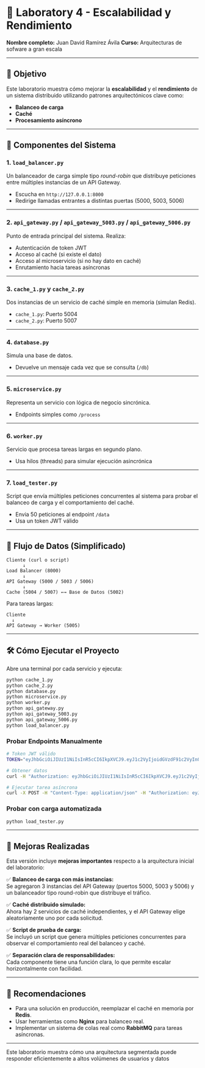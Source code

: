 # 🧪 Laboratory 4 - Escalabilidad y Rendimiento

**Nombre completo:** Juan David Ramírez Ávila
**Curso:** Arquitecturas de sofware a gran escala 

---

## 🎯 Objetivo

Este laboratorio muestra cómo mejorar la **escalabilidad** y el **rendimiento** de un sistema distribuido utilizando patrones arquitectónicos clave como:

- **Balanceo de carga**
- **Caché**
- **Procesamiento asíncrono**

---

## 🧱 Componentes del Sistema

### 1. `load_balancer.py`  
Un balanceador de carga simple tipo *round-robin* que distribuye peticiones entre múltiples instancias de un API Gateway.

- Escucha en `http://127.0.0.1:8000`
- Redirige llamadas entrantes a distintas puertas (5000, 5003, 5006)

---

### 2. `api_gateway.py` / `api_gateway_5003.py` / `api_gateway_5006.py`  
Punto de entrada principal del sistema. Realiza:

- Autenticación de token JWT
- Acceso al caché (si existe el dato)
- Acceso al microservicio (si no hay dato en caché)
- Enrutamiento hacia tareas asíncronas

---

### 3. `cache_1.py` y `cache_2.py`  
Dos instancias de un servicio de caché simple en memoria (simulan Redis).

- `cache_1.py`: Puerto 5004  
- `cache_2.py`: Puerto 5007

---

### 4. `database.py`  
Simula una base de datos.  
- Devuelve un mensaje cada vez que se consulta (`/db`)

---

### 5. `microservice.py`  
Representa un servicio con lógica de negocio sincrónica.  
- Endpoints simples como `/process`

---

### 6. `worker.py`  
Servicio que procesa tareas largas en segundo plano.  
- Usa hilos (threads) para simular ejecución asincrónica

---

### 7. `load_tester.py`  
Script que envía múltiples peticiones concurrentes al sistema para probar el balanceo de carga y el comportamiento del caché.

- Envia 50 peticiones al endpoint `/data`
- Usa un token JWT válido

---

## 🔄 Flujo de Datos (Simplificado)

```
Cliente (curl o script) 
      ↓
Load Balancer (8000)
      ↓
API Gateway (5000 / 5003 / 5006)
      ↓
Cache (5004 / 5007) ←→ Base de Datos (5002)
```

Para tareas largas:

```
Cliente
  ↓
API Gateway → Worker (5005)
```

---

## 🛠️ Cómo Ejecutar el Proyecto

Abre una terminal por cada servicio y ejecuta:

```bash
python cache_1.py
python cache_2.py
python database.py
python microservice.py
python worker.py
python api_gateway.py
python api_gateway_5003.py
python api_gateway_5006.py
python load_balancer.py
```

### Probar Endpoints Manualmente

```bash
# Token JWT válido
TOKEN="eyJhbGciOiJIUzI1NiIsInR5cCI6IkpXVCJ9.eyJ1c2VyIjoidGVzdF91c2VyIn0.NiAjMp8K9re-WJE_BJbqCmLBF4yFr0rDZwNRHj9Cbb8"

# Obtener datos
curl -H "Authorization: eyJhbGciOiJIUzI1NiIsInR5cCI6IkpXVCJ9.eyJ1c2VyIjoidGVzdF91c2VyIn0.NiAjMp8K9re-WJE_BJbqCmLBF4yFr0rDZwNRHj9Cbb8" http://127.0.0.1:8000/data

# Ejecutar tarea asíncrona
curl -X POST -H "Content-Type: application/json" -H "Authorization: eyJhbGciOiJIUzI1NiIsInR5cCI6IkpXVCJ9.eyJ1c2VyIjoidGVzdF91c2VyIn0.NiAjMp8K9re-WJE_BJbqCmLBF4yFr0rDZwNRHj9Cbb8" -d '{"task":"report"}' http://127.0.0.1:8000/longtask
```

### Probar con carga automatizada

```bash
python load_tester.py
```

---

## 🔧 Mejoras Realizadas

Esta versión incluye **mejoras importantes** respecto a la arquitectura inicial del laboratorio:

✅ **Balanceo de carga con más instancias:**  
Se agregaron 3 instancias del API Gateway (puertos 5000, 5003 y 5006) y un balanceador tipo round-robin que distribuye el tráfico.

✅ **Caché distribuido simulado:**  
Ahora hay 2 servicios de caché independientes, y el API Gateway elige aleatoriamente uno por cada solicitud.

✅ **Script de prueba de carga:**  
Se incluyó un script que genera múltiples peticiones concurrentes para observar el comportamiento real del balanceo y caché.

✅ **Separación clara de responsabilidades:**  
Cada componente tiene una función clara, lo que permite escalar horizontalmente con facilidad.

---

## 📌 Recomendaciones

- Para una solución en producción, reemplazar el caché en memoria por **Redis**.
- Usar herramientas como **Nginx** para balanceo real.
- Implementar un sistema de colas real como **RabbitMQ** para tareas asíncronas.

---

Este laboratorio muestra cómo una arquitectura segmentada puede responder eficientemente a altos volúmenes de usuarios y datos
